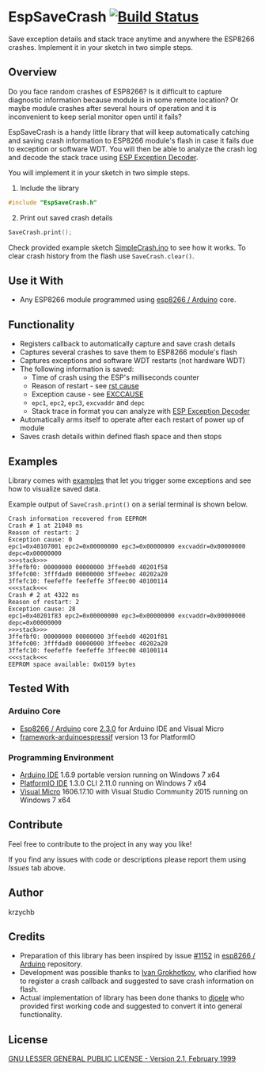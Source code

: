 # EspSaveCrash [![Build Status](https://travis-ci.org/krzychb/EspSaveCrash.svg?branch=master)](https://travis-ci.org/krzychb/EspSaveCrash)

Save exception details and stack trace anytime and anywhere the ESP8266 crashes. Implement it in your sketch in two simple steps.


## Overview

Do you face random crashes of ESP8266? Is it difficult to capture diagnostic information because module is in some remote location? Or maybe module crashes after several hours of operation and it is inconvenient to keep serial monitor open until it fails?

EspSaveCrash is a handy little library that will keep automatically catching and saving crash information to ESP8266 module's flash in case it fails due to exception or software WDT. You will then be able to analyze the crash log and decode the stack trace using [ESP Exception Decoder](https://github.com/me-no-dev/EspExceptionDecoder).

You will implement it in your sketch in two simple steps.

1. Include the library
  ```cpp
  #include "EspSaveCrash.h"
  ```

2. Print out saved crash details
  ```cpp
  SaveCrash.print();
  ```

Check provided example sketch [SimpleCrash.ino](https://github.com/krzychb/EspSaveCrash/blob/master/examples/SimpleCrash/SimpleCrash.ino) to see how it works. To clear crash history from the flash use `SaveCrash.clear()`.


## Use it With

* Any ESP8266 module programmed using [esp8266 / Arduino](https://github.com/esp8266/Arduino) core.


## Functionality

* Registers callback to automatically capture and save crash details
* Captures several crashes to save them to ESP8266 module's flash
* Captures exceptions and software WDT restarts (not hardware WDT)
* The following information is saved:
  * Time of crash using the ESP's milliseconds counter
  * Reason of restart - see [rst cause](https://github.com/esp8266/Arduino/blob/master/doc/boards.md#rst-cause)
  * Exception cause - see [EXCCAUSE](https://github.com/esp8266/Arduino/blob/master/doc/exception_causes.md#exception-causes-exccause)
  * `epc1`, `epc2`, `epc3`, `excvaddr` and `depc`
  * Stack trace in format you can analyze with [ESP Exception Decoder](https://github.com/me-no-dev/EspExceptionDecoder)
* Automatically arms itself to operate after each restart of power up of module
* Saves crash details within defined flash space and then stops


## Examples

Library comes with [examples](https://github.com/krzychb/EspSaveCrash/tree/master/examples) that let you trigger some exceptions and see how to visualize saved data. 

Example output of `SaveCrash.print()` on a serial terminal is shown below.

```
Crash information recovered from EEPROM
Crash # 1 at 21040 ms
Reason of restart: 2
Exception cause: 0
epc1=0x40107001 epc2=0x00000000 epc3=0x00000000 excvaddr=0x00000000 depc=0x00000000
>>>stack>>>
3ffefbf0: 00000000 00000000 3ffeebd0 40201f58 
3ffefc00: 3fffdad0 00000000 3ffeebec 40202a20 
3ffefc10: feefeffe feefeffe 3ffeec00 40100114 
<<<stack<<<
Crash # 2 at 4322 ms
Reason of restart: 2
Exception cause: 28
epc1=0x40201f83 epc2=0x00000000 epc3=0x00000000 excvaddr=0x00000000 depc=0x00000000
>>>stack>>>
3ffefbf0: 00000000 00000000 3ffeebd0 40201f81 
3ffefc00: 3fffdad0 00000000 3ffeebec 40202a20 
3ffefc10: feefeffe feefeffe 3ffeec00 40100114 
<<<stack<<<
EEPROM space available: 0x0159 bytes
```


## Tested With

### Arduino Core

* [Esp8266 / Arduino](https://github.com/esp8266/Arduino) core [2.3.0](https://github.com/esp8266/Arduino/releases/tag/2.3.0) for Arduino IDE and Visual Micro
* [framework-arduinoespressif](http://platformio.org/platforms/espressif) version 13 for PlatformIO


### Programming Environment

* [Arduino IDE](https://www.arduino.cc/en/Main/Software) 1.6.9 portable version running on Windows 7 x64
* [PlatformIO IDE](http://platformio.org/platformio-ide) 1.3.0 CLI 2.11.0 running on Windows 7 x64
* [Visual Micro](http://www.visualmicro.com/) 1606.17.10 with Visual Studio Community 2015 running on Windows 7 x64


## Contribute

Feel free to contribute to the project in any way you like! 

If you find any issues with code or descriptions please report them using *Issues* tab above. 


## Author

krzychb


## Credits

* Preparation of this library has been inspired by issue [#1152](https://github.com/esp8266/Arduino/issues/1152) in [esp8266 / Arduino](https://github.com/esp8266/Arduino) repository.
* Development was possible thanks to [Ivan Grokhotkov](https://twitter.com/i_grr), who clarified how to register a crash callback and suggested to save crash information on flash. 
* Actual implementation of library has been done thanks to [djoele](https://github.com/djoele) who provided first working code and suggested to convert it into general functionality.


## License

[GNU LESSER GENERAL PUBLIC LICENSE - Version 2.1, February 1999](LICENSE)

